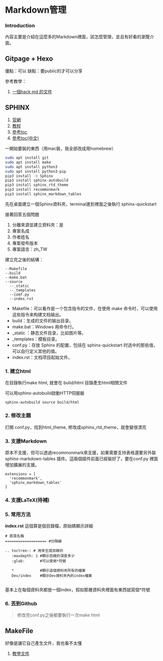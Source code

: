 # Markdown管理

### Introduction

內容主要是介紹在這麼多的Markdown裡面，該怎麼管理，並且有好看的瀏覽介面。

## Gitpage + Hexo


優點：可以
缺點：要public的才可以分享


參考教學：
1. [一個hack md 的文件](https://hackmd.io/@Heidi-Liu/note-hexo-github)



## SPHINX

1. [官網](https://www.sphinx-doc.org/en/master/)
2. [教程](https://zhuanlan.zhihu.com/p/264647009)
3. [參考toc](https://www.sphinx-doc.org/en/master/usage/restructuredtext/directives.html)
4. [參考toc(中文)](https://catx4.gitbooks.io/ossf_epaper_collection/content/APP/Apps-201307-Sphinx.html)



一開始要裝的東西（用mac裝，我全部改成用homebrew）

~~~bash
sudo apt install git
sudo apt install make
sudo apt install python3
sudo apt install python3-pip 
pip3 install -U Sphinx
pip3 install sphinx-autobuild
pip3 install sphinx_rtd_theme
pip3 install recommonmark
pip3 install sphinx_markdown_tables

~~~

先在桌面建立一個Sphinx資料夾，terminal進到裡面之後執行 sphinx-quickstart

接著回答五個問題

1. 分離來源並建立資料夾：是
2. 專案名成
3. 作者姓名
4. 專案發布版本
5. 專案語言：zh_TW

建立完之後的結構：
~~~
--Makefile      
--build
--make.bat
--source
  --_static
  --_templates
  --comf.py
  --index.rst
~~~

* Makefile：可以看作是一个包含指令的文件，在使用 make 命令时，可以使用这些指令来构建文档输出。
* build：生成的文件的输出目录。
* make.bat：Windows 用命令行。
* _static ：静态文件目录，比如图片等。
* _templates：模板目录。
* conf.py：存放 Sphinx 的配置，包括在 sphinx-quickstart 时选中的那些值，可以自行定义其他的值。
* index.rst：文档项目起始文件。

### 1. 建立html

在目錄執行make html, 就會在 bulid/html 目錄產生html相關文件

可以用sphinx-autobuild啟動HTTP伺服器

~~~
sphinx-autobuild source build/html
~~~

### 2. 修改主題

打開 conf.py，找到html_theme, 修改成sphinx_rtd_theme，就會變很漂亮

### 3. 支援Markdown

原本不支援，但可以透過recommonmark來支援，如果需要支持表格還要另外裝 sphinx-markdown-tables 插件。這兩個插件前面已經裝好了，要在conf.py 裡面增加擴展的支援。

~~~
extensions = [
  'recommonmark',
  'sphinx_markdown_tables'
]
~~~

### 4. 支援LaTeX(待補)


### 5. 常用方法

**index.rst**
這個算是個目錄檔，原始碼顯示詳細
~~~
# 首頁名稱
=================== #分隔線

.. toctree:: # 用來生成目錄的
   :maxdepth: 1 #顯示目錄的深度多少
   :glob:       #可以使用*符號

   *            #顯示這個資料夾所有的檔案
   Dev/index    #顯示Dev資料夾內的index檔案


~~~

基本上在每個資料夾都放一個index，假如那層資料夾裡面有東西就寫個*符號

### 6. 丟到Github


> 修改完conf.py之後都要執行一次make html



## MakeFile

好像是讓它自己產生文件，我也看不太懂

1. [教學文件](https://www.cnblogs.com/npyx/articles/12331145.html)


